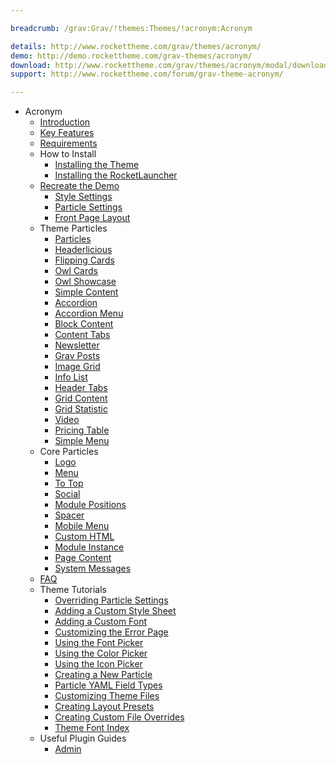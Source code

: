 ```yaml
---

breadcrumb: /grav:Grav/!themes:Themes/!acronym:Acronym

details: http://www.rockettheme.com/grav/themes/acronym/
demo: http://demo.rockettheme.com/grav-themes/acronym/
download: http://www.rockettheme.com/grav/themes/acronym/modal/downloads
support: http://www.rockettheme.com/forum/grav-theme-acronym/

---
```


* Acronym
    * [Introduction]()
    * [Key Features](INDEX.md#key-features)
    * [Requirements](INDEX.md#requirements)
    * How to Install
        * [Installing the Theme](http://docs.gantry.org/gantry5/basics/installation#installing-a-gantry-theme)
        * [Installing the RocketLauncher](../../start/rocketlauncher.md)
    * [Recreate the Demo](demo.md)
        * [Style Settings](demo_settings.md)
        * [Particle Settings](demo.md#widget-and-particle-settings)
        * [Front Page Layout](layout.md)
    - Theme Particles
        + [Particles](particle_particles.md)
        + [Headerlicious](particle_headerlicious.md)
        + [Flipping Cards](particle_flippingcards.md)
        + [Owl Cards](particle_owlcards.md)
        + [Owl Showcase](particle_owl.md)
        + [Simple Content](particle_simple.md)
        + [Accordion](particle_accordion.md)
        + [Accordion Menu](particle_accordionmenu.md)
        + [Block Content](particle_block.md)
        + [Content Tabs](particle_tabs.md)
        + [Newsletter](particle_newsletter.md)
        + [Grav Posts](particle_grav.md)
        + [Image Grid](particle_image.md)
        + [Info List](particle_info.md)
        + [Header Tabs](particle_headertabs.md)
        + [Grid Content](particle_gridcontent.md)
        + [Grid Statistic](particle_grid.md)
        + [Video](particle_video.md)
        + [Pricing Table](particle_pricing.md)
        + [Simple Menu](particle_simplemenu.md)
    - Core Particles 
        + [Logo](http://docs.gantry.org/gantry5/particles/logo)
        + [Menu](http://docs.gantry.org/gantry5/particles/menu-control)
        + [To Top](http://docs.gantry.org/gantry5/particles/to-top)
        + [Social](http://docs.gantry.org/gantry5/particles/social)
        + [Module Positions](http://docs.gantry.org/gantry5/particles/position)
        + [Spacer](http://docs.gantry.org/gantry5/particles/spacer)
        + [Mobile Menu](http://docs.gantry.org/gantry5/particles/mobile-menu)
        + [Custom HTML](http://docs.gantry.org/gantry5/particles/custom-html)
        + [Module Instance](http://docs.gantry.org/gantry5/particles/module-instance)
        + [Page Content](http://docs.gantry.org/gantry5/particles/page-content)
        + [System Messages](http://docs.gantry.org/gantry5/particles/system-messages)
    - [FAQ](faq.md)
    - Theme Tutorials
        + [Overriding Particle Settings](http://docs.gantry.org/gantry5/tutorials/overriding-particle-settings)
        + [Adding a Custom Style Sheet](http://docs.gantry.org/gantry5/tutorials/adding-a-custom-style-sheet)
        + [Adding a Custom Font](http://docs.gantry.org/gantry5/tutorials/fonts)
        + [Customizing the Error Page](http://docs.gantry.org/gantry5/tutorials/customize-the-error-page)
        + [Using the Font Picker](http://docs.gantry.org/gantry5/tutorials/using-the-font-picker)
        + [Using the Color Picker](http://docs.gantry.org/gantry5/tutorials/using-the-color-picker)
        + [Using the Icon Picker](http://docs.gantry.org/gantry5/tutorials/using-the-icon-picker)
        + [Creating a New Particle](http://docs.gantry.org/gantry5/advanced/creating-a-new-particle)
        + [Particle YAML Field Types](http://docs.gantry.org/gantry5/advanced/particle-yaml-field-types)
        + [Customizing Theme Files](http://docs.gantry.org/gantry5/advanced/customizing-theme-files)
        + [Creating Layout Presets](http://docs.gantry.org/gantry5/advanced/creating-layout-presets)
        + [Creating Custom File Overrides](http://docs.gantry.org/gantry5/advanced/file-overrides)
        + [Theme Font Index](../../../technical_tips/general/font_index.md)
    - Useful Plugin Guides
        + [Admin](https://learn.getgrav.org/admin-panel)
